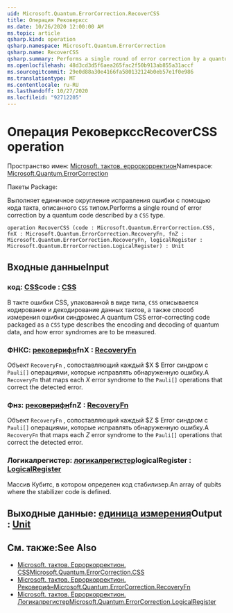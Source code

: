 ```yaml
---
uid: Microsoft.Quantum.ErrorCorrection.RecoverCSS
title: Операция Рековерксс
ms.date: 10/26/2020 12:00:00 AM
ms.topic: article
qsharp.kind: operation
qsharp.namespace: Microsoft.Quantum.ErrorCorrection
qsharp.name: RecoverCSS
qsharp.summary: Performs a single round of error correction by a quantum code described by a `CSS` type.
ms.openlocfilehash: 48d3cd3d5f6aea265fac2f50b913ab855a31accf
ms.sourcegitcommit: 29e0d88a30e4166fa580132124b0eb57e1f0e986
ms.translationtype: MT
ms.contentlocale: ru-RU
ms.lasthandoff: 10/27/2020
ms.locfileid: "92712205"
---
```

# <a name="recovercss-operation"></a><span data-ttu-id="19d96-102">Операция Рековерксс</span><span class="sxs-lookup"><span data-stu-id="19d96-102">RecoverCSS operation</span></span>

<span data-ttu-id="19d96-103">Пространство имен: [Microsoft. тактов. ерроркорректион](xref:Microsoft.Quantum.ErrorCorrection)</span><span class="sxs-lookup"><span data-stu-id="19d96-103">Namespace: [Microsoft.Quantum.ErrorCorrection](xref:Microsoft.Quantum.ErrorCorrection)</span></span>

<span data-ttu-id="19d96-104">Пакеты [](https://nuget.org/packages/)</span><span class="sxs-lookup"><span data-stu-id="19d96-104">Package: [](https://nuget.org/packages/)</span></span>


<span data-ttu-id="19d96-105">Выполняет единичное округление исправления ошибки с помощью кода такта, описанного `CSS` типом.</span><span class="sxs-lookup"><span data-stu-id="19d96-105">Performs a single round of error correction by a quantum code described by a `CSS` type.</span></span>

```qsharp
operation RecoverCSS (code : Microsoft.Quantum.ErrorCorrection.CSS, fnX : Microsoft.Quantum.ErrorCorrection.RecoveryFn, fnZ : Microsoft.Quantum.ErrorCorrection.RecoveryFn, logicalRegister : Microsoft.Quantum.ErrorCorrection.LogicalRegister) : Unit
```


## <a name="input"></a><span data-ttu-id="19d96-106">Входные данные</span><span class="sxs-lookup"><span data-stu-id="19d96-106">Input</span></span>

### <a name="code--css"></a><span data-ttu-id="19d96-107">код: [CSS](xref:Microsoft.Quantum.ErrorCorrection.CSS)</span><span class="sxs-lookup"><span data-stu-id="19d96-107">code : [CSS](xref:Microsoft.Quantum.ErrorCorrection.CSS)</span></span>

<span data-ttu-id="19d96-108">В такте ошибки CSS, упакованной в виде типа, `CSS` описывается кодирование и декодирование данных тактов, а также способ измерения ошибки синдромес.</span><span class="sxs-lookup"><span data-stu-id="19d96-108">A quantum CSS error-correcting code packaged as a `CSS` type describes the encoding and decoding of quantum data, and how error syndromes are to be measured.</span></span>


### <a name="fnx--recoveryfn"></a><span data-ttu-id="19d96-109">ФНКС: [рековерифн](xref:Microsoft.Quantum.ErrorCorrection.RecoveryFn)</span><span class="sxs-lookup"><span data-stu-id="19d96-109">fnX : [RecoveryFn](xref:Microsoft.Quantum.ErrorCorrection.RecoveryFn)</span></span>

<span data-ttu-id="19d96-110">Объект `RecoveryFn` , сопоставляющий каждый $X $ Error синдром с `Pauli[]` операциями, которые исправлять обнаруженную ошибку.</span><span class="sxs-lookup"><span data-stu-id="19d96-110">A `RecoveryFn` that maps each $X$ error syndrome to the `Pauli[]` operations that correct the detected error.</span></span>


### <a name="fnz--recoveryfn"></a><span data-ttu-id="19d96-111">Фнз: [рековерифн](xref:Microsoft.Quantum.ErrorCorrection.RecoveryFn)</span><span class="sxs-lookup"><span data-stu-id="19d96-111">fnZ : [RecoveryFn](xref:Microsoft.Quantum.ErrorCorrection.RecoveryFn)</span></span>

<span data-ttu-id="19d96-112">Объект `RecoveryFn` , сопоставляющий каждый $Z $ Error синдром с `Pauli[]` операциями, которые исправлять обнаруженную ошибку.</span><span class="sxs-lookup"><span data-stu-id="19d96-112">A `RecoveryFn` that maps each $Z$ error syndrome to the `Pauli[]` operations that correct the detected error.</span></span>


### <a name="logicalregister--logicalregister"></a><span data-ttu-id="19d96-113">Логикалрегистер: [логикалрегистер](xref:Microsoft.Quantum.ErrorCorrection.LogicalRegister)</span><span class="sxs-lookup"><span data-stu-id="19d96-113">logicalRegister : [LogicalRegister](xref:Microsoft.Quantum.ErrorCorrection.LogicalRegister)</span></span>

<span data-ttu-id="19d96-114">Массив Кубитс, в котором определен код стабилизер.</span><span class="sxs-lookup"><span data-stu-id="19d96-114">An array of qubits where the stabilizer code is defined.</span></span>



## <a name="output--unit"></a><span data-ttu-id="19d96-115">Выходные данные: [единица измерения](xref:microsoft.quantum.lang-ref.unit)</span><span class="sxs-lookup"><span data-stu-id="19d96-115">Output : [Unit](xref:microsoft.quantum.lang-ref.unit)</span></span>



## <a name="see-also"></a><span data-ttu-id="19d96-116">См. также:</span><span class="sxs-lookup"><span data-stu-id="19d96-116">See Also</span></span>

- [<span data-ttu-id="19d96-117">Microsoft. тактов. Ерроркорректион. CSS</span><span class="sxs-lookup"><span data-stu-id="19d96-117">Microsoft.Quantum.ErrorCorrection.CSS</span></span>](xref:Microsoft.Quantum.ErrorCorrection.CSS)
- [<span data-ttu-id="19d96-118">Microsoft. тактов. Ерроркорректион. Рековерифн</span><span class="sxs-lookup"><span data-stu-id="19d96-118">Microsoft.Quantum.ErrorCorrection.RecoveryFn</span></span>](xref:Microsoft.Quantum.ErrorCorrection.RecoveryFn)
- [<span data-ttu-id="19d96-119">Microsoft. тактов. Ерроркорректион. Логикалрегистер</span><span class="sxs-lookup"><span data-stu-id="19d96-119">Microsoft.Quantum.ErrorCorrection.LogicalRegister</span></span>](xref:Microsoft.Quantum.ErrorCorrection.LogicalRegister)